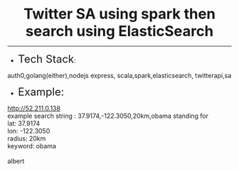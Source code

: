 <div style="text-align: center;"><span style="font-size: 32px;"><b>Twitter SA using spark then search using ElasticSearch</b></span></div><hr /><ul><li><span style="font-size: 24px;">Tech Stack</span>:</li></ul><div style="text-align: left;">auth0,golang(either),nodejs express, scala,spark,elasticsearch, twitterapi,sa</div><div><ul><li><span style="font-size: 24px;">Example:</span></li></ul></div><div><a href="http://ec2-52-211-0-138.eu-west-1.compute.amazonaws.com/#?q=37.9174,-122.3050,200km,obama" _src="http://52.211.0.138">http://52.211.0.138</a> </div><div>example search string : 37.9174,-122.3050,20km,obama standing for</div><div>lat: 37.9174</div><div>lon: -122.3050</div><div>radius: 20km</div><div>keyword: obama</div><div><br /></div><div>albert</div>

